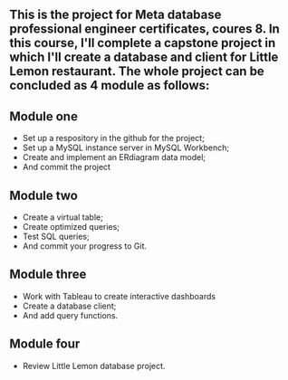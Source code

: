  ## This is the project for Meta database professional engineer certificates, coures 8. In this course, I'll complete a capstone project in which I'll create a database and client for Little Lemon restaurant. The whole project can be concluded as 4 module as follows:

 ## Module one
- Set up a respository in the github for the project;
- Set up a MySQL instance server in MySQL Workbench;
- Create and implement an ERdiagram data model;
- And commit the project

 ## Module two
- Create a virtual table;
- Create optimized queries;
- Test SQL queries;
- And commit your progress to Git.

## Module three
- Work with Tableau to create interactive dashboards
- Create a database client;
- And add query functions.

## Module four
- Review Little Lemon database project.

